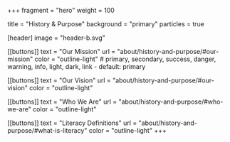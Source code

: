 +++
fragment = "hero"
weight = 100

title = "History & Purpose"
background = "primary"
particles = true

[header]
  image = "header-b.svg"

[[buttons]]
  text = "Our Mission"
  url = "about/history-and-purpose/#our-mission"
  color = "outline-light" # primary, secondary, success, danger, warning, info, light, dark, link - default: primary

[[buttons]]
  text = "Our Vision"
  url = "about/history-and-purpose/#our-vision"
  color = "outline-light"

[[buttons]]
  text = "Who We Are"
  url = "about/history-and-purpose/#who-we-are"
  color = "outline-light"

[[buttons]]
  text = "Literacy Definitions"
  url = "about/history-and-purpose/#what-is-literacy"
  color = "outline-light"
+++

<!--more-->


